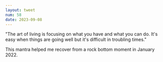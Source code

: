 ```yaml
---
layout: tweet
num: 58
date: 2023-09-08
---
```


"The art of living is focusing on what you have and what you can do. It's easy when things are going well but it's difficult in troubling times."

This mantra helped me recover from a rock bottom moment in January 2022.
